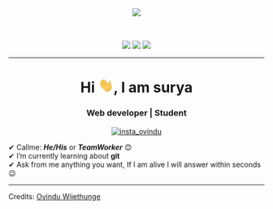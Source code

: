 <p align="center">
  <img src="https://s27389.pcdn.co/wp-content/uploads/2019/08/AdobeStock_244675452.jpeg" height="200"/>
</p>

<br>
 <p align="center">
<img src="https://img.shields.io/badge/Age-15-blue" />
  <img src="https://img.shields.io/badge/Focus-WebDevelopment-brightgreen" />
  <img src="https://img.shields.io/badge/Lives-India-success" />
</p>
<hr>
<h1 align="center">Hi <img src="https://raw.githubusercontent.com/ABSphreak/ABSphreak/master/gifs/Hi.gif" width="30px">, I am surya </h1>
<h3 align="center">Web developer | Student </h3>
<p align="center">
<a href="https://www.instagram.com/itzsimplysurya/" target="blank"><img align="center" src="https://image.flaticon.com/icons/png/128/174/174855.png" alt="insta_ovindu" height="30" width="40" /></a>
 <a href = "mailto: surya@simplysurya.tech"<img align="center" src="https://seeklogo.com/images/G/gmail-new-2020-logo-32DBE11BB4-seeklogo.com.png" height="30" width="40" /></a>
</p>
</p>

✔ Callme: ***He/His*** or ***TeamWorker*** 😊 <br>
✔ I’m currently learning about **git**<br>
✔ Ask from me anything you want, If I am alive I will answer within seconds 😉<br> 


-----
Credits: [Ovindu Wijethunge](https://github.com/OvinduWijethunge)





